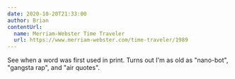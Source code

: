 ```yaml
---
date: 2020-10-20T21:33:00
author: Brian
contentUrl: 
  name: Merriam-Webster Time Traveler
  url: https://www.merriam-webster.com/time-traveler/1989
---
```

See when a word was first used in print. Turns out I'm as old as "nano-bot", "gangsta rap", and "air quotes".